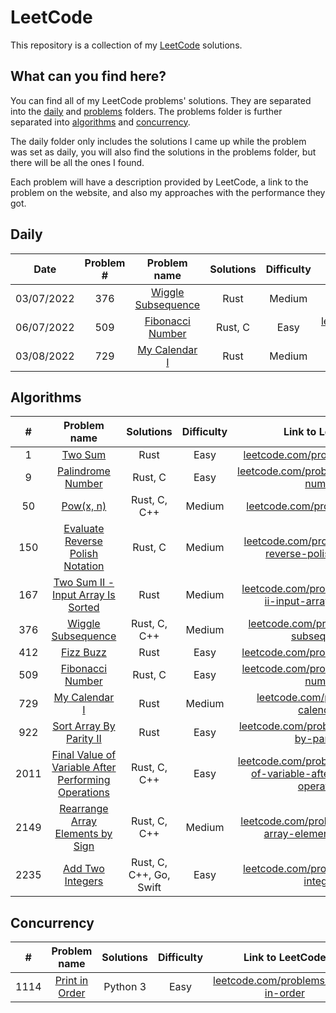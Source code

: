 # LeetCode

This repository is a collection of my [LeetCode](https://leetcode.com/) solutions.

## What can you find here?

You can find all of my LeetCode problems' solutions. They are separated into the [daily](https://github.com/Pandicon/leetcode/tree/main/daily) and [problems](https://github.com/Pandicon/leetcode/tree/main/problems) folders. The problems folder is further separated into [algorithms](https://github.com/Pandicon/leetcode/tree/main/problems/algorithms) and [concurrency](https://github.com/Pandicon/leetcode/tree/main/problems/concurrency).

The daily folder only includes the solutions I came up while the problem was set as daily, you will also find the solutions in the problems folder, but there will be all the ones I found.

Each problem will have a description provided by LeetCode, a link to the problem on the website, and also my approaches with the performance they got.

## Daily

|    Date    | Problem # |                                     Problem name                                      | Solutions | Difficulty |                                        Link to LeetCode                                        |
| :--------: | :-------: | :-----------------------------------------------------------------------------------: | :-------: | :--------: | :--------------------------------------------------------------------------------------------: |
| 03/07/2022 |    376    | [Wiggle Subsequence](https://github.com/Pandicon/leetcode/tree/main/daily/2022-07-03) |   Rust    |   Medium   | [leetcode.com/problems/wiggle-subsequence/](https://leetcode.com/problems/wiggle-subsequence/) |
| 06/07/2022 |    509    |  [Fibonacci Number](https://github.com/Pandicon/leetcode/tree/main/daily/2022-07-06)  |  Rust, C  |    Easy    |   [leetcode.com/problems/fibonacci-number/](https://leetcode.com/problems/fibonacci-number/)   |
| 03/08/2022 |    729    |   [My Calendar I](https://github.com/Pandicon/leetcode/tree/main/daily/2022-08-03)    |   Rust    |   Medium   |      [leetcode.com/problems/my-calendar-i/](https://leetcode.com/problems/my-calendar-i/)      |

## Algorithms

|  #   |                                                          Problem name                                                          |        Solutions        | Difficulty |                                                                         Link to LeetCode                                                                         |
| :--: | :----------------------------------------------------------------------------------------------------------------------------: | :---------------------: | :--------: | :--------------------------------------------------------------------------------------------------------------------------------------------------------------: |
|  1   |                       [Two Sum](https://github.com/Pandicon/leetcode/tree/main/problems/algorithms/0001)                       |          Rust           |    Easy    |                                             [leetcode.com/problems/two-sum/](https://leetcode.com/problems/two-sum/)                                             |
|  9   |                  [Palindrome Number](https://github.com/Pandicon/leetcode/tree/main/problems/algorithms/0009)                  |         Rust, C         |    Easy    |                                   [leetcode.com/problems/palindrome-number/](https://leetcode.com/problems/palindrome-number/)                                   |
|  50  |                      [Pow(x, n)](https://github.com/Pandicon/leetcode/tree/main/problems/algorithms/0050)                      |      Rust, C, C++       |   Medium   |                                              [leetcode.com/problems/powx-n/](https://leetcode.com/problems/powx-n/)                                              |
| 150  |          [Evaluate Reverse Polish Notation](https://github.com/Pandicon/leetcode/tree/main/problems/algorithms/0150)           |         Rust, C         |   Medium   |                    [leetcode.com/problems/evaluate-reverse-polish-notation/](https://leetcode.com/problems/evaluate-reverse-polish-notation/)                    |
| 167  |         [Two Sum II - Input Array Is Sorted](https://github.com/Pandicon/leetcode/tree/main/problems/algorithms/0167)          |          Rust           |   Medium   |                    [leetcode.com/problems/two-sum-ii-input-array-is-sorted/](https://leetcode.com/problems/two-sum-ii-input-array-is-sorted/)                    |
| 376  |                 [Wiggle Subsequence](https://github.com/Pandicon/leetcode/tree/main/problems/algorithms/0376)                  |      Rust, C, C++       |   Medium   |                                  [leetcode.com/problems/wiggle-subsequence/](https://leetcode.com/problems/wiggle-subsequence/)                                  |
| 412  |                      [Fizz Buzz](https://github.com/Pandicon/leetcode/tree/main/problems/algorithms/0412)                      |          Rust           |    Easy    |                                           [leetcode.com/problems/fizz-buzz/](https://leetcode.com/problems/fizz-buzz/)                                           |
| 509  |                  [Fibonacci Number](https://github.com/Pandicon/leetcode/tree/main/problems/algorithms/0509)                   |         Rust, C         |    Easy    |                                    [leetcode.com/problems/fibonacci-number/](https://leetcode.com/problems/fibonacci-number/)                                    |
| 729  |                    [My Calendar I](https://github.com/Pandicon/leetcode/tree/main/problems/algorithms/0729)                    |          Rust           |   Medium   |                                       [leetcode.com/problems/my-calendar-i/](https://leetcode.com/problems/my-calendar-i/)                                       |
| 922  |               [Sort Array By Parity II](https://github.com/Pandicon/leetcode/tree/main/problems/algorithms/0922)               |          Rust           |    Easy    |                             [leetcode.com/problems/sort-array-by-parity-ii/](https://leetcode.com/problems/sort-array-by-parity-ii/)                             |
| 2011 | [Final Value of Variable After Performing Operations](https://github.com/Pandicon/leetcode/tree/main/problems/algorithms/2011) |      Rust, C, C++       |    Easy    | [leetcode.com/problems/final-value-of-variable-after-performing-operations/](https://leetcode.com/problems/final-value-of-variable-after-performing-operations/) |
| 2149 |          [Rearrange Array Elements by Sign](https://github.com/Pandicon/leetcode/tree/main/problems/algorithms/2149)           |      Rust, C, C++       |   Medium   |                    [leetcode.com/problems/rearrange-array-elements-by-sign/](https://leetcode.com/problems/rearrange-array-elements-by-sign/)                    |
| 2235 |                  [Add Two Integers](https://github.com/Pandicon/leetcode/tree/main/problems/algorithms/2235)                   | Rust, C, C++, Go, Swift |    Easy    |                                    [leetcode.com/problems/add-two-integers/](https://leetcode.com/problems/add-two-integers/)                                    |

## Concurrency

|  #   |                                        Problem name                                        | Solutions | Difficulty |                                   Link to LeetCode                                   |
| :--: | :----------------------------------------------------------------------------------------: | :-------: | :--------: | :----------------------------------------------------------------------------------: |
| 1114 | [Print in Order](https://github.com/Pandicon/leetcode/tree/main/problems/concurrency/1114) | Python 3  |    Easy    | [leetcode.com/problems/print-in-order](https://leetcode.com/problems/print-in-order) |
